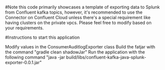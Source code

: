 #Note this code primarily showcases a template of exporting data to Splunk from Confluent kafka topics, however, it's recommended to use the Connector on Confluent Cloud unless there's a special requirement like having clusters on the private vpcs. Please feel free to modify based on your requirements. 

#Instructions to start this application

Modify values in the ConsumerAuditlogExporter class
Build the fatjar with the command "gradle clean shadowJar"
Run the application with the following command "java -jar build/libs/confluent-kafka-java-splunk-exporter-0.0.1.jar"
